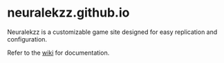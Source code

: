 # neuralekzz.github.io

Neuralekzz is a customizable game site designed for easy replication and configuration.

Refer to the [wiki](https://github.com/neuralekzz/neuralekzz.github.io/wiki) for documentation.
